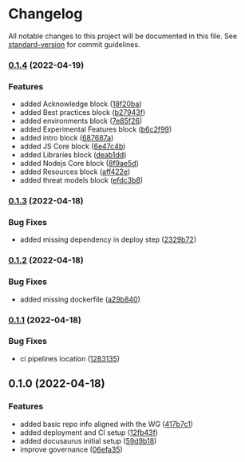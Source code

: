 # Changelog

All notable changes to this project will be documented in this file. See [standard-version](https://github.com/conventional-changelog/standard-version) for commit guidelines.

### [0.1.4](https://github.com/ulisesGascon/secure-nodejs-guidelines/compare/v0.1.3...v0.1.4) (2022-04-19)


### Features

* added Acknowledge block ([18f20ba](https://github.com/ulisesGascon/secure-nodejs-guidelines/commits/18f20babb0c4ca0af482414dc7f7005af274bc1a))
* added Best practices block ([b27943f](https://github.com/ulisesGascon/secure-nodejs-guidelines/commits/b27943fb791f0f24db02c5b4e63eb9a74f03459b))
* added environments block ([7e85f26](https://github.com/ulisesGascon/secure-nodejs-guidelines/commits/7e85f2677dc4304dcf6b38385bc954543f203d35))
* added Experimental Features block ([b6c2f99](https://github.com/ulisesGascon/secure-nodejs-guidelines/commits/b6c2f99f04421a98a26b2b14bb658463f9536e40))
* added intro block ([687687a](https://github.com/ulisesGascon/secure-nodejs-guidelines/commits/687687a7d13c5ae52fe5c02ece47729f8b73fe8e))
* added JS Core block ([6e47c4b](https://github.com/ulisesGascon/secure-nodejs-guidelines/commits/6e47c4be5e8c786f2e2294301a1eafcf62138d54))
* added Libraries block ([deab1dd](https://github.com/ulisesGascon/secure-nodejs-guidelines/commits/deab1ddf5867834985bafa41f551bd259c6eb5c6))
* added Nodejs Core block ([8f9ae5d](https://github.com/ulisesGascon/secure-nodejs-guidelines/commits/8f9ae5d47337931d12e62458a7af47a6beee456f))
* added Resources block ([aff422e](https://github.com/ulisesGascon/secure-nodejs-guidelines/commits/aff422ec69ff926f474ef0b0f34fdd6d6e42a717))
* added threat models block ([efdc3b8](https://github.com/ulisesGascon/secure-nodejs-guidelines/commits/efdc3b86542541a821e3bb0680b2b07f2c241415))

### [0.1.3](https://github.com/ulisesGascon/secure-nodejs-guidelines/compare/v0.1.2...v0.1.3) (2022-04-18)


### Bug Fixes

* added missing dependency in deploy step ([2329b72](https://github.com/ulisesGascon/secure-nodejs-guidelines/commits/2329b72ccf557d61a5812af19074e011ff86d882))

### [0.1.2](https://github.com/ulisesGascon/secure-nodejs-guidelines/compare/v0.1.1...v0.1.2) (2022-04-18)


### Bug Fixes

* added missing dockerfile ([a29b840](https://github.com/ulisesGascon/secure-nodejs-guidelines/commits/a29b840a6133002d36537a5753024d3ec2446e97))

### [0.1.1](https://github.com/ulisesGascon/secure-nodejs-guidelines/compare/v0.1.0...v0.1.1) (2022-04-18)


### Bug Fixes

* ci pipelines location ([1283135](https://github.com/ulisesGascon/secure-nodejs-guidelines/commits/1283135be0ec02703b72a6d5a8e7c1a379e2d571))

## 0.1.0 (2022-04-18)


### Features

* added basic repo info aligned with the WG ([417b7c1](https://github.com/ulisesGascon/secure-nodejs-guidelines/commits/417b7c17e6a8730f86681393f7fdb367b11366e0))
* added deployment and CI setup ([12fb43f](https://github.com/ulisesGascon/secure-nodejs-guidelines/commits/12fb43fb7590f8ca205e03252d68becc0d33b53c))
* added docusaurus initial setup ([59d9b18](https://github.com/ulisesGascon/secure-nodejs-guidelines/commits/59d9b186e9599aa6ee22c020b1369d6fe3c662c5))
* improve governance ([06efa35](https://github.com/ulisesGascon/secure-nodejs-guidelines/commits/06efa35367214506faba5e600a6559efe31b5fd2))
